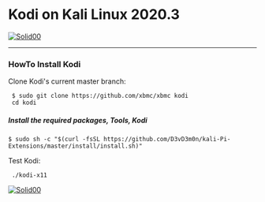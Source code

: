 # Kodi on Kali Linux 2020.3
[![Solid00](https://encrypted-tbn0.gstatic.com/images?q=tbn%3AANd9GcQT_uKG97EnIGEDOwfevythMV7Q8kvg-CnMGpLbEDROjc_HzHFT&usqp=CAU)](https://github.com/D3vD3m0n/kali-Pi-Extensions)

---

### HowTo Install Kodi

Clone Kodi's current master branch:

     $ sudo git clone https://github.com/xbmc/xbmc kodi
     cd kodi

##### Install the required packages, Tools, Kodi 

    $ sudo sh -c "$(curl -fsSL https://github.com/D3vD3m0n/kali-Pi-Extensions/master/install/install.sh)"

Test Kodi:

     ./kodi-x11


[![Solid00](https://raspberry-valley.azurewebsites.net/img/raspibanner.jpg)](https://github.com/D3vD3m0n/kali-Pi-Extensions)
